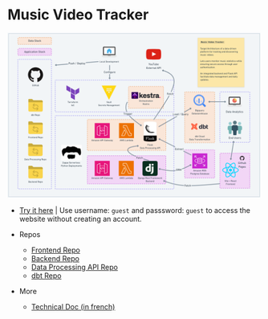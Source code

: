 # Music Video Tracker

![Target Architecture](./misc/project-project-target-architecture.png)

- [Try it here](https://caidam.github.io/project-project-front) | Use username: `guest` and passsword: `guest` to access the website without creating an account.

- Repos

  - [Frontend Repo]()
  - [Backend Repo]()
  - [Data Processing API Repo]()
  - [dbt Repo]()

- More

  - [Technical Doc (in french)]()
